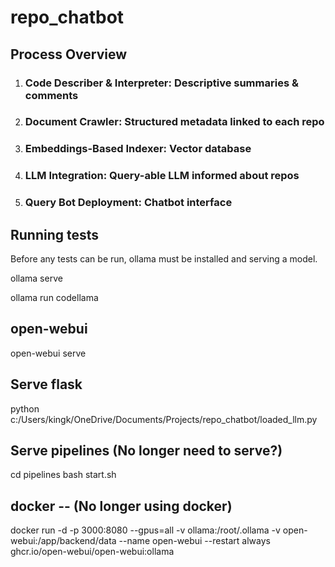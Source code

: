 # repo_chatbot

## Process Overview

1. ### **Code Describer & Interpreter**: Descriptive summaries & comments
2. ### **Document Crawler**: Structured metadata linked to each repo
3. ### **Embeddings-Based Indexer**: Vector database
4. ### **LLM Integration**: Query-able LLM informed about repos
5. ### **Query Bot Deployment**: Chatbot interface


## Running tests
Before any tests can be run, ollama must be installed and serving a model. 

ollama serve

ollama run codellama

## open-webui
open-webui serve

## Serve flask
python c:/Users/kingk/OneDrive/Documents/Projects/repo_chatbot/loaded_llm.py

## Serve pipelines (No longer need to serve?)
cd pipelines
bash start.sh

## docker -- (No longer using docker)
docker run -d -p 3000:8080 --gpus=all -v ollama:/root/.ollama -v open-webui:/app/backend/data --name open-webui --restart always ghcr.io/open-webui/open-webui:ollama
